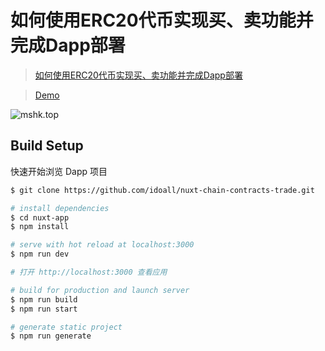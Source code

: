 # 如何使用ERC20代币实现买、卖功能并完成Dapp部署

> [如何使用ERC20代币实现买、卖功能并完成Dapp部署](https://mshk.top/2022/05/nuxt-node-ethers-hardhot-erc20-vendor/)

> [Demo](http://example.mshk.top/nuxt-chain-contracts-trade/)

![mshk.top](https://img.mshk.top/202205/20200531.gif)

## Build Setup

快速开始浏览 Dapp 项目
```bash
$ git clone https://github.com/idoall/nuxt-chain-contracts-trade.git
```

```bash
# install dependencies
$ cd nuxt-app
$ npm install

# serve with hot reload at localhost:3000
$ npm run dev

# 打开 http://localhost:3000 查看应用

# build for production and launch server
$ npm run build
$ npm run start

# generate static project
$ npm run generate
```
